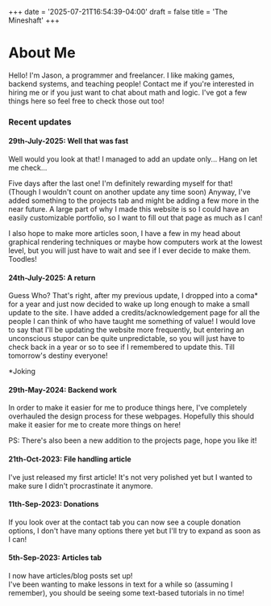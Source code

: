 +++
date = '2025-07-21T16:54:39-04:00'
draft = false
title = 'The Mineshaft'
+++

# About Me

Hello! I'm Jason, a programmer and freelancer. I like making games, backend systems, and teaching people! Contact me if you're interested in hiring me or if you just want to chat about math and logic. I've got a few things here so feel free to check those out too!

### Recent updates

#### 29th-July-2025: Well that was fast

Well would you look at that! I managed to add an update only... Hang on let me check...

Five days after the last one! I'm definitely rewarding myself for that! (Though I wouldn't count on another update any time soon) Anyway, I've added something to the projects tab and might be adding a few more in the near future. A large part of why I made this website is so I could have an easily customizable portfolio, so I want to fill out that page as much as I can!

I also hope to make more articles soon, I have a few in my head about graphical rendering techniques or maybe how computers work at the lowest level, but you will just have to wait and see if I ever decide to make them. Toodles!

#### 24th-July-2025: A return

Guess Who? That's right, after my previous update, I dropped into a coma* for a year and just now decided to wake up long enough to make a small update to the site. I have added a credits/acknowledgement page for all the people I can think of who have taught me something of value! I would love to say that I'll be updating the website more frequently, but entering an unconscious stupor can be quite unpredictable, so you will just have to check back in a year or so to see if I remembered to update this. Till tomorrow's destiny everyone!

*Joking

#### 29th-May-2024: Backend work

In order to make it easier for me to produce things here, I've completely overhauled the design process for these webpages. Hopefully this should make it easier for me to create more things on here!

PS: There's also been a new addition to the projects page, hope you like it!

#### 21th-Oct-2023: File handling article

I've just released my first article! It's not very polished yet but I wanted to make sure I didn't procrastinate it anymore.

#### 11th-Sep-2023: Donations

If you look over at the contact tab you can now see a couple donation options, I don't have many options there yet but I'll try to expand as soon as I can!

#### 5th-Sep-2023: Articles tab

I now have articles/blog posts set up!  
I've been wanting to make lessons in text for a while so (assuming I remember), you should be seeing some text-based tutorials in no time!
